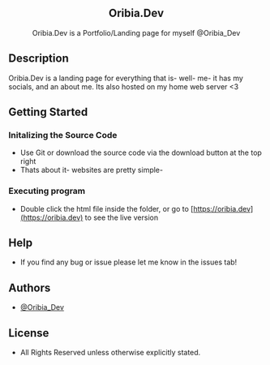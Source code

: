 <p align="center">
 <h2 align="center">Oribia.Dev</h2>
 <p align="center">Oribia.Dev is a Portfolio/Landing page for myself @Oribia_Dev </p>
</p>

## Description

Oribia.Dev is a landing page for everything that is- well- me- it has my socials, and an about me. Its also hosted on my home web server <3

## Getting Started

### Initalizing the Source Code

* Use Git or download the source code via the download button at the top right 
* Thats about it- websites are pretty simple-

### Executing program

* Double click the html file inside the folder, or go to [https://oribia.dev](https://oribia.dev) to see the live version

## Help

* If you find any bug or issue please let me know in the issues tab!

## Authors

* [@Oribia_Dev](https://twitter.com/Oribia_Dev)

## License

* All Rights Reserved unless otherwise explicitly stated.
